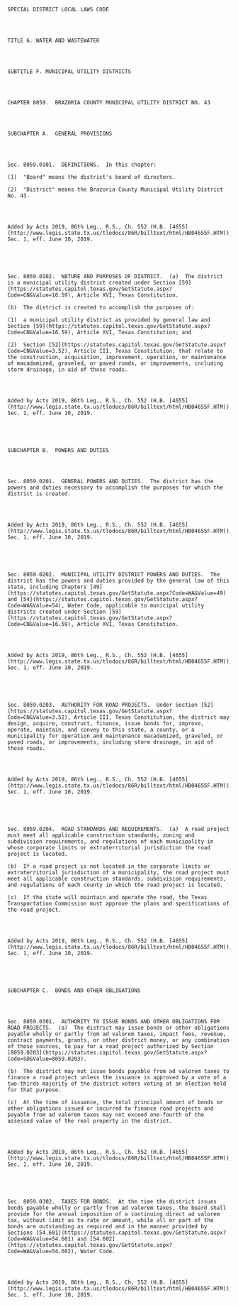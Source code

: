 ﻿
    
    
    	
    					
    
    
    SPECIAL DISTRICT LOCAL LAWS CODE
    
      
    
    
    TITLE 6. WATER AND WASTEWATER
    
      
    
    
    SUBTITLE F. MUNICIPAL UTILITY DISTRICTS
    
      
    
    
    CHAPTER 8059.  BRAZORIA COUNTY MUNICIPAL UTILITY DISTRICT NO. 43
    
      
    
    
    SUBCHAPTER A.  GENERAL PROVISIONS
    
      
    
    
    Sec. 8059.0101.  DEFINITIONS.  In this chapter:
    
    (1)  "Board" means the district's board of directors.
    
    (2)  "District" means the Brazoria County Municipal Utility District No. 43.
    
    
    
    
    Added by Acts 2019, 86th Leg., R.S., Ch. 552 (H.B. [4655](http://www.legis.state.tx.us/tlodocs/86R/billtext/html/HB04655F.HTM)), Sec. 1, eff. June 10, 2019.
    
    
    
    
    
    Sec. 8059.0102.  NATURE AND PURPOSES OF DISTRICT.  (a)  The district is a municipal utility district created under Section [59](https://statutes.capitol.texas.gov/GetStatute.aspx?Code=CN&Value=16.59), Article XVI, Texas Constitution.
    
    (b)  The district is created to accomplish the purposes of:
    
    (1)  a municipal utility district as provided by general law and Section [59](https://statutes.capitol.texas.gov/GetStatute.aspx?Code=CN&Value=16.59), Article XVI, Texas Constitution; and
    
    (2)  Section [52](https://statutes.capitol.texas.gov/GetStatute.aspx?Code=CN&Value=3.52), Article III, Texas Constitution, that relate to the construction, acquisition, improvement, operation, or maintenance of macadamized, graveled, or paved roads, or improvements, including storm drainage, in aid of those roads.
    
    
    
    
    Added by Acts 2019, 86th Leg., R.S., Ch. 552 (H.B. [4655](http://www.legis.state.tx.us/tlodocs/86R/billtext/html/HB04655F.HTM)), Sec. 1, eff. June 10, 2019.
    
    
    
    
    
    SUBCHAPTER B.  POWERS AND DUTIES
    
      
    
    
    Sec. 8059.0201.  GENERAL POWERS AND DUTIES.  The district has the powers and duties necessary to accomplish the purposes for which the district is created.
    
    
    
    
    Added by Acts 2019, 86th Leg., R.S., Ch. 552 (H.B. [4655](http://www.legis.state.tx.us/tlodocs/86R/billtext/html/HB04655F.HTM)), Sec. 1, eff. June 10, 2019.
    
    
    
    
    
    Sec. 8059.0202.  MUNICIPAL UTILITY DISTRICT POWERS AND DUTIES.  The district has the powers and duties provided by the general law of this state, including Chapters [49](https://statutes.capitol.texas.gov/GetStatute.aspx?Code=WA&Value=49) and [54](https://statutes.capitol.texas.gov/GetStatute.aspx?Code=WA&Value=54), Water Code, applicable to municipal utility districts created under Section [59](https://statutes.capitol.texas.gov/GetStatute.aspx?Code=CN&Value=16.59), Article XVI, Texas Constitution.
    
    
    
    
    Added by Acts 2019, 86th Leg., R.S., Ch. 552 (H.B. [4655](http://www.legis.state.tx.us/tlodocs/86R/billtext/html/HB04655F.HTM)), Sec. 1, eff. June 10, 2019.
    
    
    
    
    
    Sec. 8059.0203.  AUTHORITY FOR ROAD PROJECTS.  Under Section [52](https://statutes.capitol.texas.gov/GetStatute.aspx?Code=CN&Value=3.52), Article III, Texas Constitution, the district may design, acquire, construct, finance, issue bonds for, improve, operate, maintain, and convey to this state, a county, or a municipality for operation and maintenance macadamized, graveled, or paved roads, or improvements, including storm drainage, in aid of those roads.
    
    
    
    
    Added by Acts 2019, 86th Leg., R.S., Ch. 552 (H.B. [4655](http://www.legis.state.tx.us/tlodocs/86R/billtext/html/HB04655F.HTM)), Sec. 1, eff. June 10, 2019.
    
    
    
    
    
    Sec. 8059.0204.  ROAD STANDARDS AND REQUIREMENTS.  (a)  A road project must meet all applicable construction standards, zoning and subdivision requirements, and regulations of each municipality in whose corporate limits or extraterritorial jurisdiction the road project is located.
    
    (b)  If a road project is not located in the corporate limits or extraterritorial jurisdiction of a municipality, the road project must meet all applicable construction standards, subdivision requirements, and regulations of each county in which the road project is located.
    
    (c)  If the state will maintain and operate the road, the Texas Transportation Commission must approve the plans and specifications of the road project.
    
    
    
    
    Added by Acts 2019, 86th Leg., R.S., Ch. 552 (H.B. [4655](http://www.legis.state.tx.us/tlodocs/86R/billtext/html/HB04655F.HTM)), Sec. 1, eff. June 10, 2019.
    
    
    
    
    
    SUBCHAPTER C.  BONDS AND OTHER OBLIGATIONS
    
      
    
    
    Sec. 8059.0301.  AUTHORITY TO ISSUE BONDS AND OTHER OBLIGATIONS FOR ROAD PROJECTS.  (a)  The district may issue bonds or other obligations payable wholly or partly from ad valorem taxes, impact fees, revenue, contract payments, grants, or other district money, or any combination of those sources, to pay for a road project authorized by Section [8059.0203](https://statutes.capitol.texas.gov/GetStatute.aspx?Code=SD&Value=8059.0203).
    
    (b)  The district may not issue bonds payable from ad valorem taxes to finance a road project unless the issuance is approved by a vote of a two-thirds majority of the district voters voting at an election held for that purpose.
    
    (c)  At the time of issuance, the total principal amount of bonds or other obligations issued or incurred to finance road projects and payable from ad valorem taxes may not exceed one-fourth of the assessed value of the real property in the district.
    
    
    
    
    Added by Acts 2019, 86th Leg., R.S., Ch. 552 (H.B. [4655](http://www.legis.state.tx.us/tlodocs/86R/billtext/html/HB04655F.HTM)), Sec. 1, eff. June 10, 2019.
    
    
    
    
    
    Sec. 8059.0302.  TAXES FOR BONDS.  At the time the district issues bonds payable wholly or partly from ad valorem taxes, the board shall provide for the annual imposition of a continuing direct ad valorem tax, without limit as to rate or amount, while all or part of the bonds are outstanding as required and in the manner provided by Sections [54.601](https://statutes.capitol.texas.gov/GetStatute.aspx?Code=WA&Value=54.601) and [54.602](https://statutes.capitol.texas.gov/GetStatute.aspx?Code=WA&Value=54.602), Water Code.
    
    
    
    
    Added by Acts 2019, 86th Leg., R.S., Ch. 552 (H.B. [4655](http://www.legis.state.tx.us/tlodocs/86R/billtext/html/HB04655F.HTM)), Sec. 1, eff. June 10, 2019.
    
    
    
    
    				
